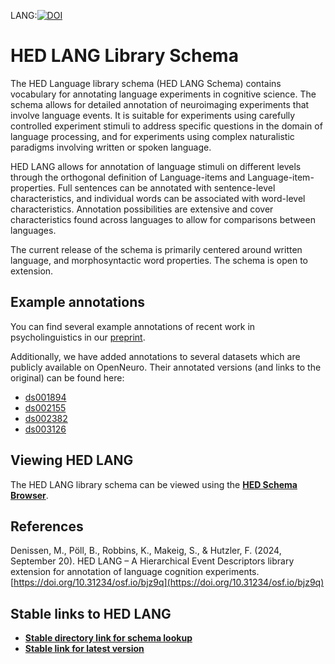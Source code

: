 LANG:[![DOI](https://zenodo.org/badge/DOI/10.5281/zenodo.13987483.svg)](https://doi.org/10.5281/zenodo.13987483)

# HED LANG Library Schema

 The HED Language library schema (HED LANG Schema) contains vocabulary for annotating language experiments in cognitive science. The schema allows for detailed annotation of neuroimaging experiments that involve language events. It is suitable for experiments using carefully controlled experiment stimuli to address specific questions in the domain of language processing, and for experiments using complex naturalistic paradigms involving written or spoken language.

HED LANG allows for annotation of language stimuli on different levels through the orthogonal definition of Language-items and Language-item-properties. Full sentences can be annotated with sentence-level characteristics, and individual words can be associated with word-level characteristics. Annotation possibilities are extensive and cover characteristics found across languages to allow for comparisons between languages.

The current release of the schema is primarily centered around written language, and morphosyntactic word properties. The schema is open to extension.

## Example annotations

You can find several example annotations of recent work in psycholinguistics in our [preprint](https://doi.org/10.31234/osf.io/bjz9q).

Additionally, we have added annotations to several datasets which are publicly available on OpenNeuro. Their annotated versions (and links to the original) can be found here:

- [ds001894](https://data.anc.plus.ac.at/bids-datasets/openneuro/ds001894)
- [ds002155](https://data.anc.plus.ac.at/bids-datasets/openneuro/ds002155)
- [ds002382](https://data.anc.plus.ac.at/bids-datasets/openneuro/ds002382)
- [ds003126](https://data.anc.plus.ac.at/bids-datasets/openneuro/ds003126)

## Viewing HED LANG

The HED LANG library schema can be viewed using the [**HED Schema Browser**](https://www.hedtags.org/display_hed.html).

## References

Denissen, M., Pöll, B., Robbins, K., Makeig, S., & Hutzler, F. (2024, September 20). HED LANG – A Hierarchical Event Descriptors library extension for annotation of language cognition experiments. [https://doi.org/10.31234/osf.io/bjz9q](https://doi.org/10.31234/osf.io/bjz9q)

## Stable links to HED LANG

- [**Stable directory link for schema lookup**](https://github.com/hed-standard/hed-schemas/tree/main/library_schemas/lang/hedxml)
- [**Stable link for latest version**](https://raw.githubusercontent.com/hed-standard/hed-schemas/main/library_schemas/lang/hedxml/HED_lang_Latest.xml)
